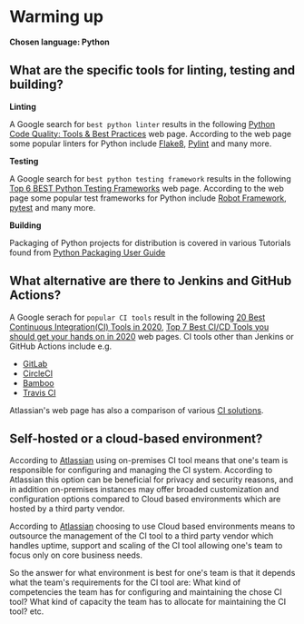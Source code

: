 # Warming up

**Chosen language: Python**

## What are the specific tools for linting, testing and building?

**Linting**

A Google search for ```best python linter``` results in the following [Python Code Quality: Tools & Best Practices](https://realpython.com/python-code-quality/) web page. According to the web page some popular linters for Python include [Flake8](https://flake8.pycqa.org/en/latest/), [Pylint](https://www.pylint.org/) and many more.

**Testing**

A Google search for  ```best python testing framework``` results in the following [Top 6 BEST Python Testing Frameworks](https://www.softwaretestinghelp.com/python-testing-frameworks/) web page. According to the web page some popular test frameworks for Python include [Robot Framework](https://robotframework.org/), [pytest](https://docs.pytest.org/en/stable/) and many more.

**Building**

Packaging of Python projects for distribution is covered in various Tutorials found from [Python Packaging User Guide](https://packaging.python.org/)
  

## What alternative are there to Jenkins and GitHub Actions?

A Google serach for ```popular CI tools``` result in the following [20 Best Continuous Integration(CI) Tools in 2020](https://www.guru99.com/top-20-continuous-integration-tools.html), [Top 7 Best CI/CD Tools you should get your hands on in 2020](https://medium.com/devops-dudes/top-7-best-ci-cd-tools-you-should-get-your-hands-on-in-2020-832c29db936a) web pages. CI tools other than Jenkins or GitHub Actions include e.g. 
  - [GitLab](https://about.gitlab.com/)
  - [CircleCI](https://circleci.com/)
  - [Bamboo](https://www.atlassian.com/software/bamboo)
  - [Travis CI](https://travis-ci.org/)

Atlassian's web page has also a comparison of various [CI solutions](https://www.atlassian.com/continuous-delivery/continuous-integration/tools).

## Self-hosted or a cloud-based environment?

According to [Atlassian](https://www.atlassian.com/continuous-delivery/continuous-integration/tools) using on-premises CI tool means that one's team is responsible for configuring and managing the CI system. According to Atlassian this option can be beneficial for privacy and security reasons, and in addition on-premises instances may offer broaded customization and configuration options compared to Cloud based environments which are hosted by a third party vendor.

According to [Atlassian](https://www.atlassian.com/continuous-delivery/continuous-integration/tools) choosing to use Cloud based environments means to outsource the management of the CI tool to a third party vendor which handles uptime, support and scaling of the CI tool allowing one's team to focus only on core business needs.

So the answer for what environment is best for one's team is that it depends what the team's requirements for the CI tool are: What kind of competencies the team has for configuring and maintaining the chose CI tool? What kind of capacity the team has to allocate for maintaining the CI tool? etc.
